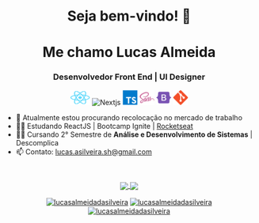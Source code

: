 <h1 align="center">Seja bem-vindo! 👋</h1>
<h1 align="center">Me chamo Lucas Almeida</h1>
<h3 align="center">Desenvolvedor Front End | UI Designer</h3>

<p align="center">
  <img src="https://raw.githubusercontent.com/devicons/devicon/master/icons/react/react-original.svg" alt="React" width="40" height="30"/>
  <img src="https://cdn.aglty.io/bwql7jyk/Attachments/NewItems/image_20211214122557_0.png" alt="Nextjs" width="30" height="30"/>
  <img src="https://raw.githubusercontent.com/devicons/devicon/master/icons/typescript/typescript-original.svg" alt="Typescript"  width="30" height="30"/>
  <img src="https://raw.githubusercontent.com/devicons/devicon/master/icons/sass/sass-original.svg" alt="sass"  width="30" height="30"/>
  <img src="https://raw.githubusercontent.com/devicons/devicon/master/icons/bootstrap/bootstrap-plain.svg" alt="bootstrap" width="30" height="30"/>
  <img src="https://raw.githubusercontent.com/devicons/devicon/master/icons/git/git-original.svg" alt="git" width="30" height="30"/>
</p>

- 🔭 Atualmente estou procurando recolocação no mercado de trabalho
- 👨‍💻 Estudando ReactJS | Bootcamp Ignite | <a href="https://rocketseat.com.br/">Rocketseat</a>
- 👨‍🎓 Cursando 2° Semestre de <strong>Análise e Desenvolvimento de Sistemas</strong> | Descomplica
- 📫 Contato: lucas.asilveira.sh@gmail.com
<br/>

<p align="center">
  <a href="https://github.com/anuraghazra/github-readme-stats">
    <img
      align="center"
      height="165"
      src="https://github-readme-stats.vercel.app/api?username=lucasAlmeidaSilveira&show_icons=true&hide_border=true&theme=default"
    />
  </a>
  <a href="https://github.com/anuraghazra/github-readme-stats">
    <img
      align="center"
      height="165"
      src="https://github-readme-stats.vercel.app/api/top-langs/?username=lucasAlmeidaSilveira&layout=compact&hide_border=true&theme=default"
    />
  </a>
</p>

<p align="center">
<a href="https://www.linkedin.com/in/lucasalmeidadasilveira/" target="blank"><img align="center" src="https://cdn.jsdelivr.net/npm/simple-icons@3.0.1/icons/linkedin.svg" alt="lucasalmeidadasilveira" height="20" width="20" /></a>
<a href="https://www.fb.com/LucasxxAlmeida/" target="blank"><img align="center" src="https://cdn.jsdelivr.net/npm/simple-icons@3.0.1/icons/facebook.svg" alt="lucasalmeidadasilveira" height="20" width="20" /></a>
<a href="https://instagram.com/lucas_asilveira" target="blank"><img align="center" src="https://cdn.jsdelivr.net/npm/simple-icons@3.0.1/icons/instagram.svg" alt="lucasalmeidadasilveira" height="20" width="20" /></a>
</p>


